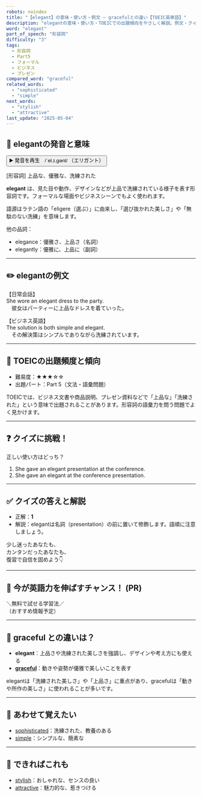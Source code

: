 ```yaml
---
robots: noindex
title: "【elegant】の意味・使い方・例文 ― gracefulとの違い【TOEIC英単語】"
description: "elegantの意味・使い方・TOEICでの出題傾向をやさしく解説。例文・クイズ付きでgracefulとの違いもわかりやすく学べます。"
word: "elegant"
part_of_speech: "形容詞"
difficulty: "3"
tags:
  - 形容詞
  - Part5
  - フォーマル
  - ビジネス
  - プレゼン
compared_word: "graceful"
related_words:
  - "sophisticated"
  - "simple"
next_words:
  - "stylish"
  - "attractive"
last_update: "2025-05-04"
---
```


## 🔰 elegantの発音と意味

<button class="play-audio" onclick="playTTS('elegant')">
  <span class="play-audio-main">
    ▶️ 発音を再生　/ˈel.ɪ.ɡənt/
  </span>
  <span class="play-audio-sub">
    （エリガント）
  </span>
</button>

[形容詞] 上品な、優雅な、洗練された

**elegant** は、見た目や動作、デザインなどが上品で洗練されている様子を表す形容詞です。フォーマルな場面やビジネスシーンでもよく使われます。

語源はラテン語の「eligere（選ぶ）」に由来し、「選び抜かれた美しさ」や「無駄のない洗練」を意味します。

他の品詞：  
- elegance：優雅さ、上品さ（名詞）
- elegantly：優雅に、上品に（副詞）

---

## ✏️ elegantの例文

【日常会話】  
She wore an elegant dress to the party.  
　彼女はパーティーに上品なドレスを着ていった。

【ビジネス英語】  
The solution is both simple and elegant.  
　その解決策はシンプルでありながら洗練されています。

---

## 🎯 TOEICの出題頻度と傾向

- 難易度：★★★☆☆
- 出題パート：Part 5（文法・語彙問題）

TOEICでは、ビジネス文書や商品説明、プレゼン資料などで「上品な」「洗練された」という意味で出題されることがあります。形容詞の語彙力を問う問題でよく見かけます。

---

## ❓ クイズに挑戦！

正しい使い方はどっち？

1. She gave an elegant presentation at the conference.  
2. She gave an elegant at the conference presentation.

---

## ✅ クイズの答えと解説

- 正解：**1**
- 解説：elegantは名詞（presentation）の前に置いて修飾します。語順に注意しましょう。

少し迷ったあなたも、  
カンタンだったあなたも、  
復習で自信を固めよう👇️

---

## 🚀 今が英語力を伸ばすチャンス！ (PR)

<div class="info-center">
＼無料で試せる学習法／<br>  
（おすすめ情報予定）
</div>

---

## 🤔  graceful との違いは？

- **elegant**：上品さや洗練された美しさを強調し、デザインや考え方にも使える
- **[graceful](/word/graceful/)**：動きや姿勢が優雅で美しいことを表す

elegantは「洗練された美しさ」や「上品さ」に重点があり、gracefulは「動きや所作の美しさ」に使われることが多いです。

---

## 🧩 あわせて覚えたい

- [sophisticated](/word/sophisticated/)：洗練された、教養のある
- [simple](/word/simple/)：シンプルな、簡素な

---

## 📖 できればこれも

- [stylish](/word/stylish/)：おしゃれな、センスの良い
- [attractive](/word/attractive/)：魅力的な、惹きつける

<!-- cvid: aid11_bid02 -->
